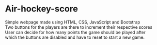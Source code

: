 # Air-hockey-score
Simple webpage made using HTML, CSS, JavaScript and Bootstrap <br>
Two buttons for the players are there to increment their respective scores <br>
User can decide for how many points the game should be played after which the buttons are disabled and have to reset to start a new game.
